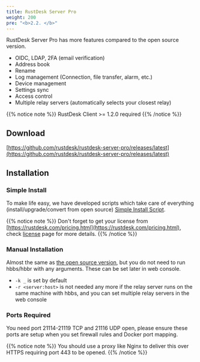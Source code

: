 ```yaml
---
title: RustDesk Server Pro
weight: 200
pre: "<b>2.2. </b>"
---
```


RustDesk Server Pro has more features compared to the open source version.

- OIDC, LDAP, 2FA (email verification)
- Address book
- Rename
- Log management (Connection, file transfer, alarm, etc.)
- Device management
- Settings sync
- Access control
- Multiple relay servers (automatically selects your closest relay)

{{% notice note %}}
RustDesk Client >= 1.2.0 required
{{% /notice %}}

## Download

[https://github.com/rustdesk/rustdesk-server-pro/releases/latest](https://github.com/rustdesk/rustdesk-server-pro/releases/latest)

## Installation

### Simple Install

To make life easy, we have developed scripts which take care of everything (install/upgrade/convert from open source) [Simple Install Script](https://rustdesk.com/docs/en/self-host/rustdesk-server-pro/installscript/).

{{% notice note %}}
Don't forget to get your license from [https://rustdesk.com/pricing.html](https://rustdesk.com/pricing.html), check [license](/docs/en/self-host/rustdesk-server-pro/license) page for more details.
{{% /notice %}}

### Manual Installation

Almost the same as [the open source version](https://rustdesk.com/docs/en/self-host/rustdesk-server-oss/install/), but you do not need to run hbbs/hbbr with any arguments. These can be set later in web console.

- `-k _` is set by default
- `-r <server:host>` is not needed any more if the relay server runs on the same machine with hbbs, and you can set multiple relay servers in the web console

### Ports Required

You need port 21114-21119 TCP and 21116 UDP open, please ensure these ports are setup when you set firewall rules and Docker port mapping.

{{% notice note %}}
You should use a proxy like Nginx to deliver this over HTTPS requiring port 443 to be opened.
{{% /notice %}}

